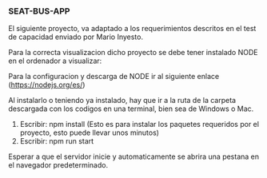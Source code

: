 
### SEAT-BUS-APP

El siguiente proyecto, va adaptado a los requerimientos descritos en el test de capacidad enviado por Mario Inyesto.

Para la correcta visualizacion dicho proyecto se debe tener instalado NODE en el ordenador a visualizar:

Para la configuracion y descarga de NODE ir al siguiente enlace (https://nodejs.org/es/)

Al instalarlo o teniendo ya instalado, hay que ir a la ruta de la carpeta descargada con los codigos en una terminal, bien sea de Windows o Mac.

1) Escribir: npm install (Esto es para instalar los paquetes requeridos por el proyecto, esto puede llevar unos minutos)
2) Escribir: npm run start

Esperar a que el servidor inicie y automaticamente se abrira una pestana en el navegador predeterminado.

